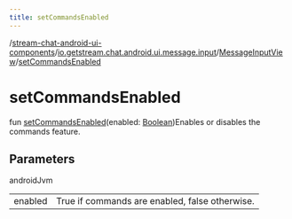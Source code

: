 ```yaml
---
title: setCommandsEnabled
---
```

/[stream-chat-android-ui-components](../../index.md)/[io.getstream.chat.android.ui.message.input](../index.md)/[MessageInputView](index.md)/[setCommandsEnabled](setCommandsEnabled.md)  
  
  
  
# setCommandsEnabled  
fun [setCommandsEnabled](setCommandsEnabled.md)(enabled: [Boolean](https://kotlinlang.org/api/latest/jvm/stdlib/kotlin/-boolean/index.html))Enables or disables the commands feature.  
  
## Parameters  
  
androidJvm  
  
| | |
|---|---|
| <a name="io.getstream.chat.android.ui.message.input/MessageInputView/setCommandsEnabled/#kotlin.Boolean/PointingToDeclaration/"></a>enabled| <a name="io.getstream.chat.android.ui.message.input/MessageInputView/setCommandsEnabled/#kotlin.Boolean/PointingToDeclaration/"></a>True if commands are enabled, false otherwise.|
  

